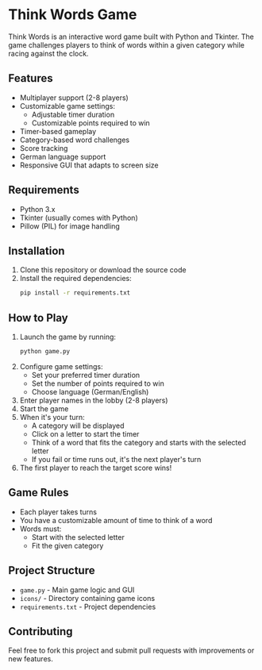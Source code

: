 # Think Words Game

Think Words is an interactive word game built with Python and Tkinter. The game challenges players to think of words within a given category while racing against the clock.

## Features

- Multiplayer support (2-8 players)
- Customizable game settings:
  - Adjustable timer duration
  - Customizable points required to win
- Timer-based gameplay
- Category-based word challenges
- Score tracking
- German language support
- Responsive GUI that adapts to screen size

## Requirements

- Python 3.x
- Tkinter (usually comes with Python)
- Pillow (PIL) for image handling

## Installation

1. Clone this repository or download the source code
2. Install the required dependencies:
   ```bash
   pip install -r requirements.txt
   ```

## How to Play

1. Launch the game by running:
   ```bash
   python game.py
   ```
2. Configure game settings:
   - Set your preferred timer duration
   - Set the number of points required to win
   - Choose language (German/English)
3. Enter player names in the lobby (2-8 players)
4. Start the game
5. When it's your turn:
   - A category will be displayed
   - Click on a letter to start the timer
   - Think of a word that fits the category and starts with the selected letter
   - If you fail or time runs out, it's the next player's turn
6. The first player to reach the target score wins!

## Game Rules

- Each player takes turns
- You have a customizable amount of time to think of a word
- Words must:
  - Start with the selected letter
  - Fit the given category

## Project Structure

- `game.py` - Main game logic and GUI
- `icons/` - Directory containing game icons
- `requirements.txt` - Project dependencies

## Contributing

Feel free to fork this project and submit pull requests with improvements or new features.
